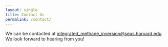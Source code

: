 ```yaml
---
layout: single
title: Contact Us
permalink: /contact/
---
```

We can be contacted at [integrated_methane_inversion@seas.harvard.edu](mailto:integrated_methane_inversion@seas.harvard.edu). We look forward to hearing from you!
